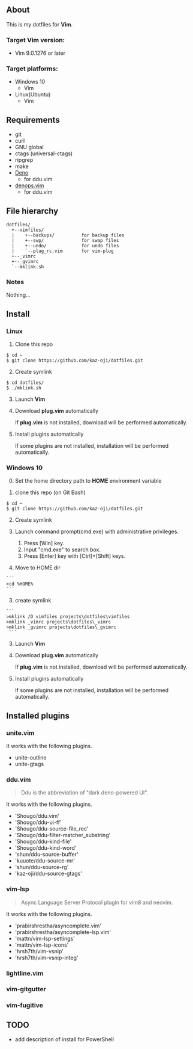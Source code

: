## About

This is my dotfiles for **Vim**.

### Target Vim version:
- Vim 9.0.1276 or later

### Target platforms:
- Windows 10
  - Vim
- Linux(Ubuntu)
  - Vim

## Requirements

- git
- curl
- GNU global
- ctags (universal-ctags)
- ripgrep
- make
- [Deno](https://deno.land/)
    - for ddu.vim
- [denops.vim](https://github.com/vim-denops/denops.vim)
    - for ddu.vim

## File hierarchy

```
dotfiles/
  +--vimfiles/
  |    +--backups/          for backup files
  |    +--swp/              for swap files
  |    +--undo/             for undo files
  |    `--plug_rc.vim       for vim-plug
  +--_vimrc
  +--_gvimrc
  `--mklink.sh
```

### Notes

Nothing...

## Install

### Linux

1. Clone this repo
  ```
  $ cd ~
  $ git clone https://github.com/kaz-oji/dotfiles.git
  ```

2. Create symlink
  ```
  $ cd dotfiles/
  $ ./mklink.sh
  ```

3. Launch **Vim**

4. Download **plug.vim** automatically
  
    If **plug.vim** is not installed, download will be performed automatically.

5. Install plugins automatically
  
    If some plugins are not installed, installation will be performed automatically.

### Windows 10

0. Set the home directory path to **HOME** environment variable

1. clone this repo (on Git Bash)

  ```
  $ cd ~
  $ git clone https://github.com/kaz-oji/dotfiles.git
  ```

2. Create symlink
  1. Launch command prompt(cmd.exe) with administrative privileges.
     1. Press [Win] key.
     2. Input "cmd.exe" to search box.
     3. Press [Enter] key with [Ctrl]+[Shift] keys.

  2. Move to HOME dir

    ```
    >cd %HOME%
    ```

  3. create symlink

    ```
    >mklink /D vimfiles projects\dotfiles\vimfiles
    >mklink _vimrc projects\dotfiles\_vimrc
    >mklink _gvimrc projects\dotfiles\_gvimrc
     ```

3. Launch **Vim**

4. Download **plug.vim** automatically  
  
    If **plug.vim** is not installed, download will be performed automatically.

5. Install plugins automatically  
  
    If some plugins are not installed, installation will be performed automatically.

## Installed plugins

### unite.vim

It works with the following plugins.

* unite-outline
* unite-gtags

### ddu.vim

> Ddu is the abbreviation of "dark deno-powered UI". 

It works with the following plugins.

* 'Shougo/ddu.vim'
* 'Shougo/ddu-ui-ff'
* 'Shougo/ddu-source-file_rec'
* 'Shougo/ddu-filter-matcher_substring'
* 'Shougo/ddu-kind-file'
* 'Shougo/ddu-kind-word'
* 'shun/ddu-source-buffer'
* 'kuuote/ddu-source-mr'
* 'shun/ddu-source-rg'
* 'kaz-oji/ddu-source-gtags'

### vim-lsp

> Async Language Server Protocol plugin for vim8 and neovim.

It works with the following plugins.

* 'prabirshrestha/asyncomplete.vim'
* 'prabirshrestha/asyncomplete-lsp.vim'
* 'mattn/vim-lsp-settings'
* 'mattn/vim-lsp-icons'
* 'hrsh7th/vim-vsnip'
* 'hrsh7th/vim-vsnip-integ'

### lightline.vim

### vim-gitgutter

### vim-fugitive

## TODO

- add description of install for PowerShell
